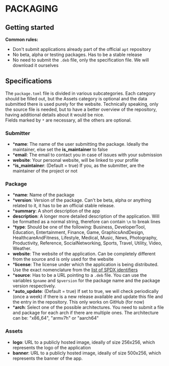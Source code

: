 # PACKAGING

## Getting started
**Common rules:**
- Don't submit applications already part of the official `apt` repository
- No beta, alpha or testing packages. Has to be a stable release
- No need to submit the `.deb` file, only the specification file. We will download it ourselves

## Specifications
The `package.toml` file is divided in various subcategories. Each category should be filled out, but the Assets category is optional and the data submitted there is used purely for the website. 
Technically speaking, only the source file is needed, but to have a better overview of the repository, having additional details about it would be nice. \
Fields marked by `*` are necessary, all the others are optional.

### Submitter
- ***name**: The name of the user submitting the package. Ideally the maintainer, else set the **is_maintainer** to false
- ***email**: The email to contact you in case of issues with your submission
- **website**: Your personal website, will be linked to your profile
- ***is_maintainer**: (Default = true) If you, as the submitter, are the maintainer of the project or not

### Package
- ***name**: Name of the package
- ***version**: Version of the package. Can't be beta, alpha or anything related to it, it has to be an official stable release.
- ***summary**: A short description of the app
- **description**: A longer more detailed description of the application. Will be formatted as a normal string, therefore can contain `\n` to break lines
- ***type**: Should be one of the following: Business, DeveloperTool, Education, Entertainment, Finance, Game, GraphicsAndDesign, HealthcareAndFitness, Lifestyle, Medical, Music, News, Photography, Productivity, Reference, SocialNetworking, Sports, Travel, Utility, Video, Weather.
- **website**: The website of the application. Can be completely different from the source and is only used for the website
- ***license**: The license under which the application is being distributed. Use the exact nomenclature from the [list of SPDX identifiers](https://spdx.org/licenses/)
- ***source**: Has to be a URL pointing to a `.deb` file. You can use the variables `$pname` and `$pversion` for the package name and the package version respectively.
- ***auto_update**: (Default = true) If set to true, we will check periodically (once a week) if there is a new release available and update this file and the entry in the repository. This only works on GitHub (for now)
- ***arch**: Select one of the possible architectures. You need to submit a file and package for each arch if there are multiple ones. The architecture can be: "x86_64", "armv7h" or "aarch64"

### Assets
- **logo**: URL to a publicly hosted image, ideally of size 256x256, which represents the logo of the application
- **banner**: URL to a publicly hosted image, ideally of size 500x256, which represents the banner of the app.
